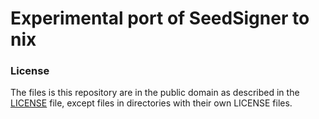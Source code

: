 # Experimental port of SeedSigner to nix

### License

The files is this repository are in the public domain as described in the [LICENSE](LICENSE) file,
except files in directories with their own LICENSE files.
